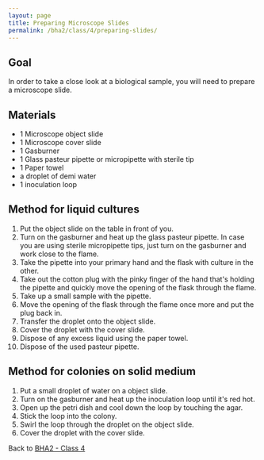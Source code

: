 ```yaml
---
layout: page
title: Preparing Microscope Slides
permalink: /bha2/class/4/preparing-slides/
---
```


## Goal

In order to take a close look at a biological sample, you will need to prepare a microscope slide.

## Materials

* 1 Microscope object slide
* 1 Microscope cover slide
* 1 Gasburner
* 1 Glass pasteur pipette or micropipette with sterile tip
* 1 Paper towel
* a droplet of demi water
* 1 inoculation loop

## Method for liquid cultures

1. Put the object slide on the table in front of you.
2. Turn on the gasburner and heat up the glass pasteur pipette. In case you are using sterile micropipette tips, just turn on the gasburner and work close to the flame.
3. Take the pipette into your primary hand and the flask with culture in the other.
4. Take out the cotton plug with the pinky finger of the hand that's holding the pipette and quickly move the opening of the flask through the flame.
5. Take up a small sample with the pipette.
6. Move the opening of the flask through the flame once more and put the plug back in.
7. Transfer the droplet onto the object slide.
8. Cover the droplet with the cover slide.
9. Dispose of any excess liquid using the paper towel.
10. Dispose of the used pasteur pipette.

## Method for colonies on solid medium

1. Put a small droplet of water on a object slide.
2. Turn on the gasburner and heat up the inoculation loop until it's red hot.
3. Open up the petri dish and cool down the loop by touching the agar.
4. Stick the loop into the colony.
5. Swirl the loop through the droplet on the object slide.
6. Cover the droplet with the cover slide.

Back to [BHA2 - Class 4](/bha2/class/4/)
